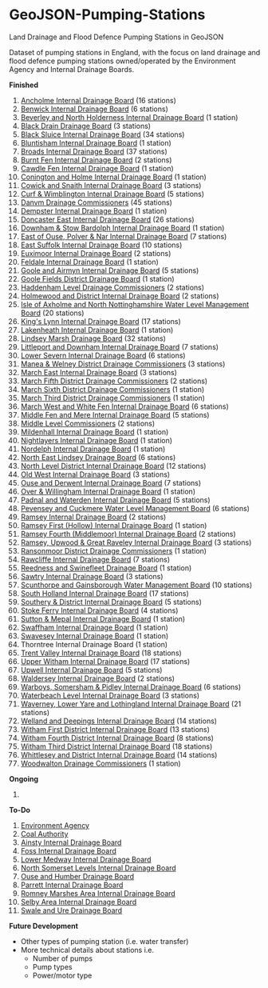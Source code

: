 # GeoJSON-Pumping-Stations
Land Drainage and Flood Defence Pumping Stations in GeoJSON

Dataset of pumping stations in England, with the focus on land drainage and flood defence pumping stations owned/operated by the Environment Agency and Internal Drainage Boards.

**Finished**

1. [Ancholme Internal Drainage Board](http://www.shiregroup-idbs.gov.uk) (16 stations)
2. [Benwick Internal Drainage Board](http://www.middlelevel.gov.uk/benwick.aspx) (6 stations)
3. [Beverley and North Holderness Internal Drainage Board](http://www.yorkconsort.gov.uk/beverley.html) (1 station)
3. [Black Drain Drainage Board](http://www.shiregroup-idbs.gov.uk) (3 stations)
2. [Black Sluice Internal Drainage Board](http://www.blacksluiceidb.gov.uk) (34 stations)
3. [Bluntisham Internal Drainage Board](http://www.middlelevel.gov.uk/bluntisham.aspx) (1 station)
3. [Broads Internal Drainage Board](http://www.wlma.org.uk/index.pl?id=32) (37 stations)
4. [Burnt Fen Internal Drainage Board](http://www.elydrainageboards.co.uk/members/burnt_fen/home.html) (2 stations)
5. [Cawdle Fen Internal Drainage Board](http://www.elydrainageboards.co.uk/members/cawdle/home.html) (1 station)
6. [Conington and Holme Internal Drainage Board](http://www.middlelevel.gov.uk/conington.aspx) (1 station)
7. [Cowick and Snaith Internal Drainage Board](http://www.eastriding.gov.uk/environment/sustainable-environment/internal-drainage-boards/cowick-and-snaith-internal-drainage-board) (3 stations)
7. [Curf & Wimblington Internal Drainage Board](http://www.middlelevel.gov.uk/curf.aspx) (5 stations)
8. [Danvm Drainage Commissioners](http://www.shiregroup-idbs.gov.uk) (45 stations)
8. [Dempster Internal Drainage Board](http://www.eastriding.gov.uk/environment/sustainable-environment/internal-drainage-boards/dempster-internal-drainage-board) (1 station)
1. [Doncaster East Internal Drainage Board](http://www.deidb.co.uk) (26 stations)
4. [Downham & Stow Bardolph Internal Drainage Board](http://www.downhammarketidbs.org.uk/board.asp?board=ds) (1 station)
5. [East of Ouse, Polver & Nar Internal Drainage Board](http://www.downhammarketidbs.org.uk/board.asp?board=eo) (7 stations)
4. [East Suffolk Internal Drainage Board](http://www.wlma.org.uk/index.pl?id=144) (10 stations)
5. [Euximoor Internal Drainage Board](http://www.middlelevel.gov.uk/euximoor.aspx) (2 stations)
5. [Feldale Internal Drainage Board](http://www.wcidb.org.uk/feldale-idb) (1 station)
6. [Goole and Airmyn Internal Drainage Board](http://www.shiregroup-idbs.gov.uk) (5 stations)
7. [Goole Fields District Drainage Board](http://www.shiregroup-idbs.gov.uk) (1 station)
6. [Haddenham Level Drainage Commissioners](http://www.middlelevel.gov.uk/haddenham.aspx) (2 stations)
6. [Holmewood and District Internal Drainage Board](http://www.wcidb.org.uk/holmewood-district-idb) (2 stations)
3. [Isle of Axholme and North Nottinghamshire Water Level Management Board](http://www.wmc-idbs.org.uk/IoAaNN) (20 stations)
4. [King's Lynn Internal Drainage Board](http://www.wlma.org.uk/index.pl?id=42) (17 stations)
5. [Lakenheath Internal Drainage Board](http://www.elydrainageboards.co.uk/members/lakenheath/home.html) (1 station)
5. [Lindsey Marsh Drainage Board](http://www.wmc-idbs.org.uk/LMDB) (32 stations)
6. [Littleport and Downham Internal Drainage Board](http://www.elydrainageboards.co.uk/members/littleport_downham/home.html) (7 stations)
6. [Lower Severn Internal Drainage Board](http://www.lowersevernidb.org.uk) (6 stations)
7. [Manea & Welney District Drainage Commissioners](http://www.middlelevel.gov.uk/manea-and-welney.aspx) (3 stations)
8. [March East Internal Drainage Board](http://www.middlelevel.gov.uk/march-east.aspx) (3 stations)
31. [March Fifth District Drainage Commissioners](http://www.middlelevel.gov.uk/march-5th.aspx) (2 stations)
32. [March Sixth District Drainage Commissioners](http://www.middlelevel.gov.uk/march-6th.aspx) (1 station)
33. [March Third District Drainage Commissioners](http://www.middlelevel.gov.uk/march-3rd.aspx) (1 station)
34. [March West and White Fen Internal Drainage Board](http://www.middlelevel.gov.uk/white-fen.aspx) (6 stations)
7. [Middle Fen and Mere Internal Drainage Board](http://www.elydrainageboards.co.uk/members/middlefen/home.html) (5 stations)
7. [Middle Level Commissioners](http://www.middlelevel.gov.uk) (2 stations)
8. [Mildenhall Internal Drainage Board](http://www.elydrainageboards.co.uk/members/mildenhall/home.html) (1 station)
37. [Nightlayers Internal Drainage Board](http://www.middlelevel.gov.uk/nightlayers.aspx) (1 station)
38. [Nordelph Internal Drainage Board](http://www.middlelevel.gov.uk/nordelph.aspx) (1 station)
8. [North East Lindsey Drainage Board](http://www.northeastlindsey-idb.org.uk) (6 stations)
9. [North Level District Internal Drainage Board](http://www.northlevelidb.org) (12 stations)
10. [Old West Internal Drainage Board](http://www.elydrainageboards.co.uk/members/oldwest/home.html) (3 stations)
11. [Ouse and Derwent Internal Drainage Board](http://www.yorkconsort.gov.uk/ouse.html) (7 stations)
11. [Over & Willingham Internal Drainage Board](http://www.middlelevel.gov.uk/Over.aspx) (1 station)
11. [Padnal and Waterden Internal Drainage Board](http://www.elydrainageboards.co.uk/members/padnal_waterden/home.html) (5 stations)
12. [Pevensey and Cuckmere Water Level Management Board](http://www.wlma.org.uk) (6 stations)
12. [Ramsey Internal Drainage Board](http://www.ramseyidb.org.uk) (2 stations)
46. [Ramsey First (Hollow) Internal Drainage Board](http://www.middlelevel.gov.uk/ramsey-1st.aspx) (1 station)
47. [Ramsey Fourth (Middlemoor) Internal Drainage Board](http://www.middlelevel.gov.uk/ramsey-4th.aspx) (2 stations)
48. [Ramsey, Upwood & Great Raveley Internal Drainage Board](http://www.middlelevel.gov.uk/ramsey-upwood-great-raveley.aspx) (3 stations)
49. [Ransonmoor District Drainage Commissioners](http://www.middlelevel.gov.uk/ransonmoor.aspx) (1 station)
50. [Rawcliffe Internal Drainage Board](http://www.eastriding.gov.uk/environment/sustainable-environment/internal-drainage-boards/rawcliffe-internal-drainage-board) (7 stations)
50. [Reedness and Swinefleet Drainage Board](http://www.shiregroup-idbs.gov.uk) (1 station)
50. [Sawtry Internal Drainage Board](http://www.middlelevel.gov.uk/sawtry.aspx) (3 stations)
10. [Scunthorpe and Gainsborough Water Management Board](http://www.shiregroup-idbs.gov.uk) (10 stations)
11. [South Holland Internal Drainage Board](http://www.wlma.org.uk/index.pl?id=23) (17 stations)
12. [Southery & District Internal Drainage Board](http://www.downhammarketidbs.org.uk/board.asp?board=sd) (5 stations)
12. [Stoke Ferry Internal Drainage Board](http://www.downhammarketidbs.org.uk/board.asp?board=sf) (4 stations)
13. [Sutton & Mepal Internal Drainage Board](http://www.middlelevel.gov.uk/sutton-and-meple.aspx) (1 station)
13. [Swaffham Internal Drainage Board](http://www.elydrainageboards.co.uk/members/swaffham/home.html) (1 station)
14. [Swavesey Internal Drainage Board](http://www.middlelevel.gov.uk/swavesey.aspx) (1 station)
15. Thorntree Internal Drainage Board (1 station)
12. [Trent Valley Internal Drainage Board](http://www.wmc-idbs.org.uk/TVIDB/) (18 stations)
63. [Upper Witham Internal Drainage Board](http://www.uwidb.co.uk) (17 stations)
13. [Upwell Internal Drainage Board](http://www.middlelevel.gov.uk/upwell.aspx) (5 stations)
65. [Waldersey Internal Drainage Board](http://www.middlelevel.gov.uk/waldersey.aspx) (2 stations)
66. [Warboys, Somersham & Pidley Internal Drainage Board](http://www.middlelevel.gov.uk/warboys-somersham-pidley.aspx) (6 stations)
13. [Waterbeach Level Internal Drainage Board](http://www.elydrainageboards.co.uk/members/waterbeach/home.html) (3 stations)
13. [Waverney, Lower Yare and Lothingland Internal Drainage Board](http://www.nicholsonslaw.com/drainage_solicitors_in_lowestoft_and_norwich.html) (21 stations)
13. [Welland and Deepings Internal Drainage Board](http://www.wellandidb.org.uk) (14 stations)
14. [Witham First District Internal Drainage Board](http://www.witham-1st-idb.co.uk) (13 stations)
15. [Witham Fourth District Internal Drainage Board](http://www.w4idb.co.uk) (8 stations)
16. [Witham Third District Internal Drainage Board](http://www.witham-3rd-idb.co.uk) (18 stations)
17. [Whittlesey and District Internal Drainage Board](http://www.wcidb.org.uk/whittlesey-district-idb) (14 stations)
18. [Woodwalton Drainage Commissioners](http://www.wcidb.org.uk/woodwalton-idb) (1 station)

**Ongoing**

1. 

**To-Do**

1. [Environment Agency](http://www.gov.uk/government/organisations/environment-agency)
2. [Coal Authority](https://www.gov.uk/government/organisations/the-coal-authority)
2. [Ainsty Internal Drainage Board](http://www.yorkconsort.gov.uk/ainsty2008.html)
21. [Foss Internal Drainage Board](http://www.yorkconsort.gov.uk/foss2008.html)
28. [Lower Medway Internal Drainage Board](http://www.medwayidb.co.uk/lower-medway.html)
39. [North Somerset Levels Internal Drainage Board](http://www.nslidb.org.uk)
42. [Ouse and Humber Drainage Board](http://www.ohdb.org.uk)
45. [Parrett Internal Drainage Board](http://www.somersetdrainageboards.gov.uk/boards-membership/board-areas/parrett-internal-drainage-board)
53. [Romney Marshes Area Internal Drainage Board](http://www.rmaidb.co.uk)
55. [Selby Area Internal Drainage Board](http://www.shiregroup-idbs.gov.uk)
60. [Swale and Ure Drainage Board](http://www.sandudb.gov.uk)

**Future Development**

* Other types of pumping station (i.e. water transfer)
* More technical details about stations i.e.
  * Number of pumps
  * Pump types
  * Power/motor type
